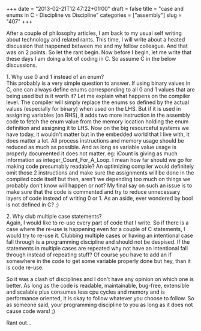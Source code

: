 +++
date = "2013-02-21T12:47:22+01:00"
draft = false
title = "case and enums in C - Discipline vs Discipline"
categories = ["assembly"]
slug = "407"
+++

After a couple of philosophy articles, I am back to my usual self writing about technology and related rants. This time, I will write about a heated discussion that happened between me and my fellow colleague. And that was on 2 points. So let the rant begin. Now before I begin, let me write that these days I am doing a lot of coding in C. So assume C in the below discussions.

1\. Why use 0 and 1 instead of an enum?  
This probably is a very simple question to answer. If using binary values in C, one can always define enums corresponding to all 0 and 1 values that are being used but is it worth it? Let me explain what happens on the compiler level. The compiler will simply replace the enums so defined by the actual values (especially for binary) when used on the LHS. But if it is used in assigning variables (on RHS), it adds two more instruction in the assembly code to fetch the enum value from the memory location holding the enum definition and assigning it to LHS. Now on the big resourceful systems we have today, it wouldn't matter but in the embedded world that I live with, it does matter a lot. All process instructions and memory usage should be reduced as much as possible. And as long as variable value usage is properly documented it does not matter. eg: iCount is giving as much information as integer\_Count\_For\_A\_Loop. I mean how far should we go for making code presumably readable? An optimizing compiler would definitely omit those 2 instructions and make sure the assignments will be done in the compiled code itself but then, aren't we depending too much on things we probably don't know will happen or not? My final say on such an issue is to make sure that the code is commented and try to reduce unnecessary layers of code instead of writing 0 or 1. As an aside, ever wondered by bool is not defined in C? ;)

2\. Why club multiple case statements?  
Again, I would like to re-use every part of code that I write. So if there is a case where the re-use is happening even for a couple of C statements, I would try to re-use it. Clubbing multiple cases or having an intentional case fall through is a programming discipline and should not be despised. If the statements in multiple cases are repeated why not have an intentional fall through instead of repeating stuff? Of course you have to add an if somewhere in the code to get some variable properly done but hey, than it is code re-use.

So it was a clash of disciplines and I don't have any opinion on which one is better. As long as the code is readable, maintainable, bug-free, extensible and scalable plus consumes less cpu cycles and memory and is performance oriented, it is okay to follow whatever you choose to follow. So as someone said, your programming discipline to you as long as it does not cause code wars! ;)

Rant out...
